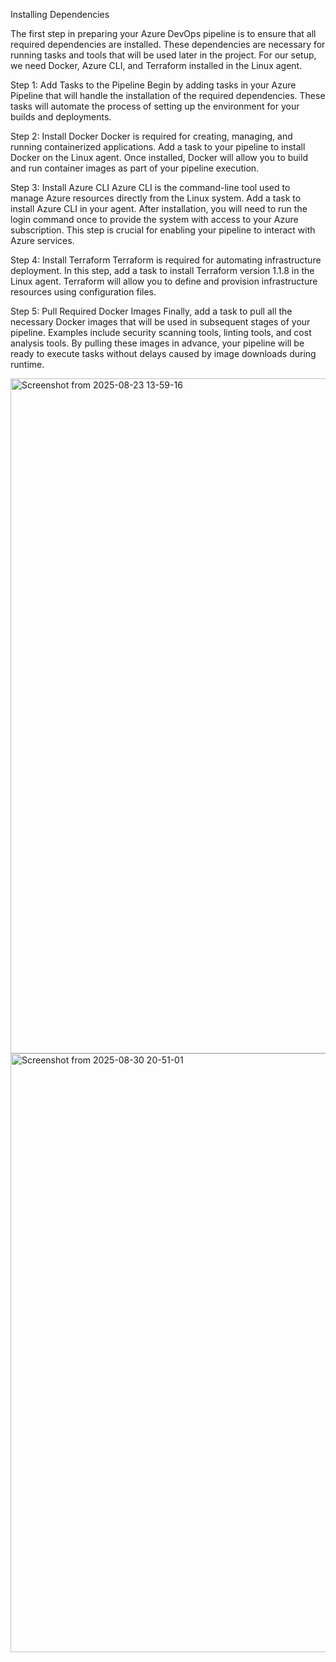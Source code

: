 Installing Dependencies

The first step in preparing your Azure DevOps pipeline is to ensure that all required dependencies are installed. These dependencies are necessary for running tasks and tools that will be used later in the project. For our setup, we need Docker, Azure CLI, and Terraform installed in the Linux agent.

Step 1: Add Tasks to the Pipeline
Begin by adding tasks in your Azure Pipeline that will handle the installation of the required dependencies. These tasks will automate the process of setting up the environment for your builds and deployments.

Step 2: Install Docker
Docker is required for creating, managing, and running containerized applications. Add a task to your pipeline to install Docker on the Linux agent. Once installed, Docker will allow you to build and run container images as part of your pipeline execution.

Step 3: Install Azure CLI
Azure CLI is the command-line tool used to manage Azure resources directly from the Linux system. Add a task to install Azure CLI in your agent. After installation, you will need to run the login command once to provide the system with access to your Azure subscription. This step is crucial for enabling your pipeline to interact with Azure services.

Step 4: Install Terraform
Terraform is required for automating infrastructure deployment. In this step, add a task to install Terraform version 1.1.8 in the Linux agent. Terraform will allow you to define and provision infrastructure resources using configuration files.

Step 5: Pull Required Docker Images
Finally, add a task to pull all the necessary Docker images that will be used in subsequent stages of your pipeline. Examples include security scanning tools, linting tools, and cost analysis tools. By pulling these images in advance, your pipeline will be ready to execute tasks without delays caused by image downloads during runtime.

<img width="1920" height="1080" alt="Screenshot from 2025-08-23 13-59-16" src="https://github.com/user-attachments/assets/2cf3b7e9-4e77-4f7e-bca2-7703e9f6495d" />
<img width="1857" height="958" alt="Screenshot from 2025-08-30 20-51-01" src="https://github.com/user-attachments/assets/b94161fe-6125-425a-a350-b802e59bd622" />

